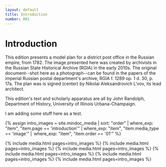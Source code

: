 ```yaml
---
layout: default
title: Introduction
number: 001
---
```

# Introduction

This edition presents a model plan for a district post office in the Russian empire, from 1782.  The image presented here was created by archivists in the Russian State Historical Archive (RGIA) in the early 2010s. The original document--shot here as a photograph--can be found in the papers of the imperial Russian postal department's archive, RGIA f. 1289 op. 1 d. 30, p. 17a.  The plan was is signed (center) by Nikolai Aleksandrovich L'vov, its lead architect.

This edition's text and scholarly apparatus are all by John Randolph, Department of History, University of Illinois Urbana-Champaign.

I am adding some stuff here as a test. 

{% assign intro_images = site.mindoc_media | sort: "order" | where_exp: "item", "item.page == 'introduction'" | where_exp: "item", "item.media_type == 'image'" |  where_exp: "item", "item.order == '01'" %} 

{% include media.html pages=intro_images %} 
{% include media.html pages=intro_images %}
{% include media.html pages=intro_images %}
{% include media.html pages=intro_images %}
{% include media.html pages=intro_images %}
{% include media.html pages=intro_images %}
